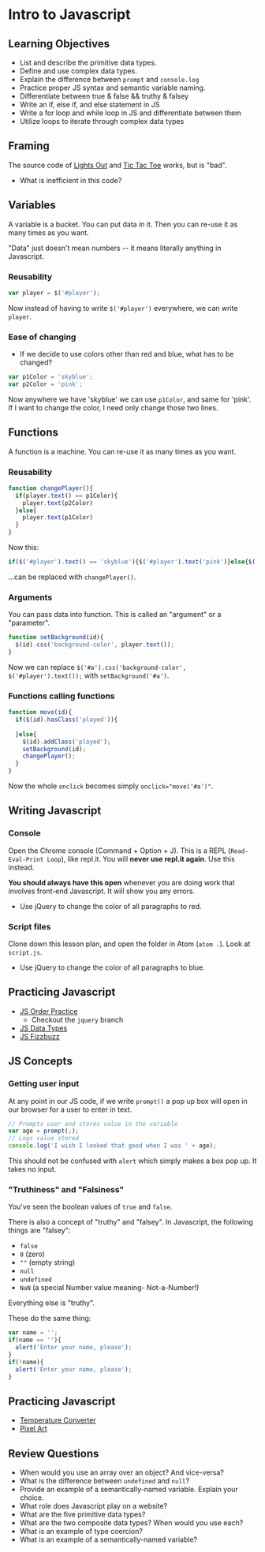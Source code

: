 # Intro to Javascript

## Learning Objectives
* List and describe the primitive data types.
* Define and use complex data types.
* Explain the difference between `prompt` and `console.log`
* Practice proper JS syntax and semantic variable naming.
* Differentiate between true & false && truthy & falsey
* Write an if, else if, and else statement in JS
* Write a for loop and while loop in JS and differentiate between them
* Utilize loops to iterate through complex data types

## Framing

The source code of [Lights Out](http://ga-wdi-exercises.github.io/lights_out/) and [Tic Tac Toe](http://ga-wdi-exercises.github.io/tic_tac_toe/) works, but is "bad".

- What is inefficient in this code?

## Variables

A variable is a bucket. You can put data in it. Then you can re-use it as many times as you want.

"Data" just doesn't mean numbers -- it means literally anything in Javascript.

### Reusability

```js
var player = $('#player');
```

Now instead of having to write `$('#player')` everywhere, we can write `player`.

### Ease of changing

- If we decide to use colors other than red and blue, what has to be changed?

```js
var p1Color = 'skyblue';
var p2Color = 'pink';
```

Now anywhere we have 'skyblue' we can use `p1Color`, and same for 'pink'. If I want to change the color, I need only change those two lines.

## Functions

A function is a machine. You can re-use it as many times as you want.

### Reusability

```js
function changePlayer(){
  if(player.text() == p1Color){
    player.text(p2Color)
  }else{
    player.text(p1Color)
  }
}
```

Now this:

```js
if($('#player').text() == 'skyblue'){$('#player').text('pink')}else{$('#player').text('skyblue')}
```

...can be replaced with `changePlayer()`.

### Arguments

You can pass data into function. This is called an "argument" or a "parameter".

```js
function setBackground(id){
  $(id).css('background-color', player.text());
}
```

Now we can replace `$('#a').css('background-color', $('#player').text());` with `setBackground('#a')`.

### Functions calling functions

```js
function move(id){
  if($(id).hasClass('played')){
    
  }else{
    $(id).addClass('played');
    setBackground(id);
    changePlayer();
  }
}
```

Now the whole `onclick` becomes simply `onclick="move('#a')"`.


## Writing Javascript

### Console

Open the Chrome console (Command + Option + J). This is a REPL (`Read-Eval-Print Loop`), like repl.it. You will **never use repl.it again**. Use this instead.

**You should always have this open** whenever you are doing work that involves front-end Javascript. It will show you any errors.

- Use jQuery to change the color of all paragraphs to red.

### Script files

Clone down this lesson plan, and open the folder in Atom (`atom .`). Look at `script.js`.

- Use jQuery to change the color of all paragraphs to blue.


## Practicing Javascript

- [JS Order Practice](https://github.com/ga-wdi-exercises/js_order_practice/tree/jquery)
  - Checkout the `jquery` branch
- [JS Data Types](https://github.com/ga-wdi-exercises/js-data-types)
- [JS Fizzbuzz](https://github.com/ga-wdi-exercises/fizzbuzz_js)

## JS Concepts

### Getting user input

At any point in our JS code, if we write `prompt()` a pop up box will open in our browser for a user to enter in text.

```js
// Prompts user and stores value in the variable
var age = prompt(;);
// Logs value stored
console.log('I wish I looked that good when I was ' + age);
```

This should not be confused with `alert` which simply makes a box pop up. It takes no input.

### "Truthiness" and "Falsiness"

You've seen the boolean values of `true` and `false`.

There is also a concept of "truthy" and "falsey". In Javascript, the following things are "falsey":

- `false`
- `0` (zero)
- `""` (empty string)
- `null`
- `undefined`
- `NaN` (a special Number value meaning- Not-a-Number!)

Everything else is "truthy".

These do the same thing:

```js
var name = '';
if(name == ''){
  alert('Enter your name, please');
}
if(!name){
  alert('Enter your name, please');
}
```

## Practicing Javascript

- [Temperature Converter](https://github.com/ga-wdi-exercises/temperature_converter)
- [Pixel Art](https://github.com/ga-wdi-exercises/temperature_converter)

## Review Questions

* When would you use an array over an object? And vice-versa?
* What is the difference between `undefined` and `null`?
* Provide an example of a semantically-named variable. Explain your choice.
* What role does Javascript play on a website?
* What are the five primitive data types?
* What are the two composite data types? When would you use each?
* What is an example of type coercion?
* What is an example of a semantically-named variable?

<script src="jquery.min.js"></script>
<script src="script.js"></script>

